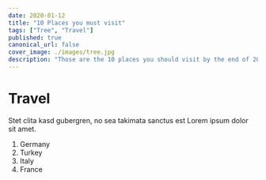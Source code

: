 ```yaml
---
date: 2020-01-12
title: "10 Places you must visit"
tags: ["Tree", "Travel"]
published: true
canonical_url: false
cover_image: ./images/tree.jpg
description: "Those are the 10 places you should visit by the end of 2020! I carefully put together this list of travel targets for you, including a lot of useful hints what is worth seeing. Sightseeing spots, restaurants etc. Ok, nevermind, I am just testing my ability to create clickbait titles here, move on."
---
```


# Travel

Stet clita kasd gubergren, no sea takimata sanctus est Lorem ipsum dolor sit amet.

1. Germany
2. Turkey
3. Italy
4. France
